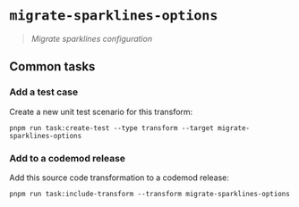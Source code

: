 # `migrate-sparklines-options`

> _Migrate sparklines configuration_

## Common tasks

### Add a test case

Create a new unit test scenario for this transform:

```
pnpm run task:create-test --type transform --target migrate-sparklines-options
```

### Add to a codemod release

Add this source code transformation to a codemod release:

```
pnpm run task:include-transform --transform migrate-sparklines-options
```
